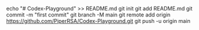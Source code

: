 echo "# Codex-Playground" >> README.md
git init
git add README.md
git commit -m "first commit"
git branch -M main
git remote add origin https://github.com/PiperRSA/Codex-Playground.git
git push -u origin main
